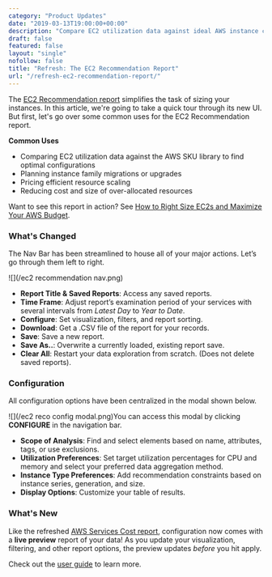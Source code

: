 ```yaml
---
category: "Product Updates"
date: "2019-03-13T19:00:00+00:00"
description: "Compare EC2 utilization data against ideal AWS instance configurations"
draft: false
featured: false
layout: "single"
nofollow: false
title: "Refresh: The EC2 Recommendation Report"
url: "/refresh-ec2-recommendation-report/"
---
```


The [EC2 Recommendation report](https://docs.metricly.com/reports/reports-ec2-recommendations/ "EC2 Recommendation report") simplifies the task of sizing your instances. In this article, we're going to take a quick tour through its new UI. But first, let's go over some common uses for the EC2 Recommendation report.

**Common Uses**

* Comparing EC2 utilization data against the AWS SKU library to find optimal configurations
* Planning instance family migrations or upgrades
* Pricing efficient resource scaling
* Reducing cost and size of over-allocated resources

Want to see this report in action? See [How to Right Size EC2s and Maximize Your AWS Budget](https://www.metricly.com/right-size-aws-ec2/ "How to Right Size EC2s and Maximize Your AWS Budget").

### What's Changed

The Nav Bar has been streamlined to house all of your major actions. Let’s go through them left to right.

![](/ec2 recommendation nav.png)

* **Report Title & Saved Reports**: Access any saved reports.
* **Time Frame**: Adjust report’s examination period of your services with several intervals from _Latest Day_ to _Year to Date_.
* **Configure**: Set visualization, filters, and report sorting.
* **Download**: Get a .CSV file of the report for your records.
* **Save**: Save a new report.
* **Save As..**: Overwrite a currently loaded, existing report save.
* **Clear All**: Restart your data exploration from scratch. (Does not delete saved reports).

### Configuration

All configuration options have been centralized in the modal shown below.

![](/ec2 reco config modal.png)You can access this modal by clicking **CONFIGURE** in the navigation bar.

* **Scope of Analysis**: Find and select elements based on name, attributes, tags, or use exclusions.
* **Utilization Preferences**: Set target utilization percentages for CPU and memory and select your preferred data aggregation method.
* **Instance Type Preferences**: Add recommendation constraints based on instance series, generation, and size.
* **Display Options**: Customize your table of results.

### What's New

Like the refreshed [AWS Services Cost report](https://docs.metricly.com/reports/reports-aws-services-cost/ "AWS Services Cost report"), configuration now comes with a **live preview** report of your data! As you update your visualization, filtering, and other report options, the preview updates _before_ you hit apply.

Check out the [user guide](https://docs.metricly.com/reports/reports-ec2-recommendations/ "EC2 Recommendation report user guide") to learn more.
